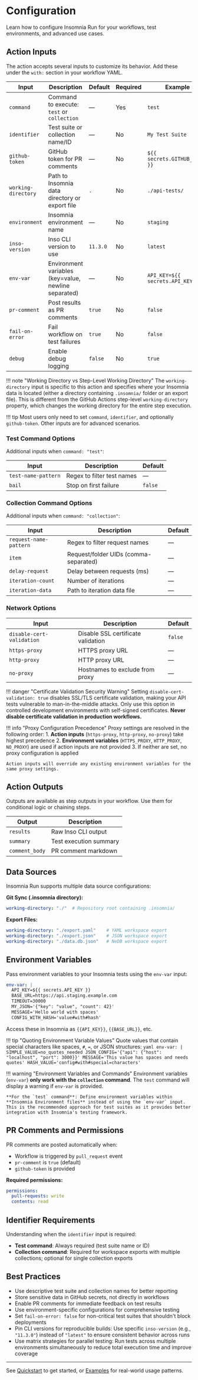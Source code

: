 # Configuration

Learn how to configure Insomnia Run for your workflows, test environments, and advanced use cases.

## Action Inputs

The action accepts several inputs to customize its behavior. Add these under the `with:` section in your workflow YAML.

| Input                     | Description                                          | Default   | Required | Example                         |
|---------------------------|------------------------------------------------------|-----------|----------|---------------------------------|
| `command`                 | Command to execute: `test` or `collection`          | —         | Yes      | `test`                          |
| `identifier`              | Test suite or collection name/ID                    | —         | No       | `My Test Suite`                 |
| `github-token`            | GitHub token for PR comments                        | —         | No       | `${{ secrets.GITHUB_TOKEN }}`   |
| `working-directory`       | Path to Insomnia data directory or export file      | `.`       | No       | `./api-tests/`                  |
| `environment`             | Insomnia environment name                           | —         | No       | `staging`                       |
| `inso-version`            | Inso CLI version to use                             | `11.3.0`  | No       | `latest`                        |
| `env-var`                 | Environment variables (key=value, newline separated)| —         | No       | `API_KEY=${{ secrets.API_KEY }}` |
| `pr-comment`              | Post results as PR comments                         | `true`    | No       | `false`                         |
| `fail-on-error`           | Fail workflow on test failures                      | `true`    | No       | `false`                         |
| `debug`                   | Enable debug logging                                | `false`   | No       | `true`                          |

!!! note "Working Directory vs Step-Level Working Directory"
    The `working-directory` input is specific to this action and specifies where your Insomnia data is located (either a directory containing `.insomnia/` folder or an export file). This is different from the GitHub Actions step-level `working-directory` property, which changes the working directory for the entire step execution.

!!! tip
    Most users only need to set `command`, `identifier`, and optionally `github-token`. Other inputs are for advanced scenarios.

### Test Command Options

Additional inputs when `command: "test"`:

| Input               | Description                | Default |
|---------------------|----------------------------|---------|
| `test-name-pattern` | Regex to filter test names | —       |
| `bail`              | Stop on first failure      | `false` |

### Collection Command Options

Additional inputs when `command: "collection"`:

| Input                   | Description                               | Default |
|-------------------------|-------------------------------------------|---------|
| `request-name-pattern`  | Regex to filter request names             | —       |
| `item`                  | Request/folder UIDs (comma-separated)     | —       |
| `delay-request`         | Delay between requests (ms)               | —       |
| `iteration-count`       | Number of iterations                      | —       |
| `iteration-data`        | Path to iteration data file               | —       |

### Network Options

| Input                     | Description                        | Default |
|---------------------------|------------------------------------|---------|
| `disable-cert-validation` | Disable SSL certificate validation | `false` |
| `https-proxy`             | HTTPS proxy URL                    | —       |
| `http-proxy`              | HTTP proxy URL                     | —       |
| `no-proxy`                | Hostnames to exclude from proxy    | —       |

!!! danger "Certificate Validation Security Warning"
    Setting `disable-cert-validation: true` disables SSL/TLS certificate validation, making your API tests vulnerable to man-in-the-middle attacks. Only use this option in controlled development environments with self-signed certificates. **Never disable certificate validation in production workflows.**

!!! info "Proxy Configuration Precedence"
    Proxy settings are resolved in the following order:
    1. **Action inputs** (`https-proxy`, `http-proxy`, `no-proxy`) take highest precedence
    2. **Environment variables** (`HTTPS_PROXY`, `HTTP_PROXY`, `NO_PROXY`) are used if action inputs are not provided
    3. If neither are set, no proxy configuration is applied

    Action inputs will override any existing environment variables for the same proxy settings.

## Action Outputs

Outputs are available as step outputs in your workflow. Use them for conditional logic or chaining steps.

| Output         | Description                |
|----------------|----------------------------|
| `results`      | Raw Inso CLI output        |
| `summary`      | Test execution summary     |
| `comment_body` | PR comment markdown        |

## Data Sources

Insomnia Run supports multiple data source configurations:

**Git Sync (.insomnia directory):**
```yaml linenums="1" title="Git Sync configuration"
working-directory: "./"  # Repository root containing .insomnia/
```

**Export Files:**
```yaml linenums="1" title="Export file configurations"
working-directory: "./export.yaml"    # YAML workspace export
working-directory: "./export.json"    # JSON workspace export
working-directory: "./data.db.json"   # NeDB workspace export
```

## Environment Variables

Pass environment variables to your Insomnia tests using the `env-var` input:

```yaml linenums="1" title="Environment variables example"
env-var: |
  API_KEY=${{ secrets.API_KEY }}
  BASE_URL=https://api.staging.example.com
  TIMEOUT=30000
  MY_JSON='{"key": "value", "count": 42}'
  MESSAGE='Hello world with spaces'
  CONFIG_WITH_HASH='value#with#hash'
```

Access these in Insomnia as `{{API_KEY}}`, `{{BASE_URL}}`, etc.

!!! tip "Quoting Environment Variable Values"
    Quote values that contain special characters like spaces, `#`, `=`, or JSON structures:
    ```yaml
    env-var: |
      SIMPLE_VALUE=no_quotes_needed
      JSON_CONFIG='{"api": {"host": "localhost", "port": 3000}}'
      MESSAGE='This value has spaces and needs quotes'
      HASH_VALUE='config#with#special=characters'
    ```

!!! warning "Environment Variables and Commands"
    Environment variables (`env-var`) **only work with the `collection` command**. The `test` command will display a warning if `env-var` is provided.
    
    **For the `test` command**: Define environment variables within **Insomnia Environment files** instead of using the `env-var` input. This is the recommended approach for test suites as it provides better integration with Insomnia's testing framework.

## PR Comments and Permissions

PR comments are posted automatically when:

- Workflow is triggered by `pull_request` event
- `pr-comment` is `true` (default)
- `github-token` is provided

**Required permissions:**
```yaml linenums="1" title="Required workflow permissions"
permissions:
  pull-requests: write
  contents: read
```

## Identifier Requirements

Understanding when the `identifier` input is required:

- **Test command**: Always required (test suite name or ID)
- **Collection command**: Required for workspace exports with multiple collections; optional for single collection exports

## Best Practices

- Use descriptive test suite and collection names for better reporting
- Store sensitive data in GitHub secrets, not directly in workflows
- Enable PR comments for immediate feedback on test results
- Use environment-specific configurations for comprehensive testing
- Set `fail-on-error: false` for non-critical test suites that shouldn't block deployments
- Pin CLI versions for reproducible builds: Use specific `inso-version` (e.g., `"11.3.0"`) instead of `"latest"` to ensure consistent behavior across runs
- Use matrix strategies for parallel testing: Run tests across multiple environments simultaneously to reduce total execution time and improve coverage

---

See [Quickstart](quickstart.md) to get started, or [Examples](examples.md) for real-world usage patterns.
